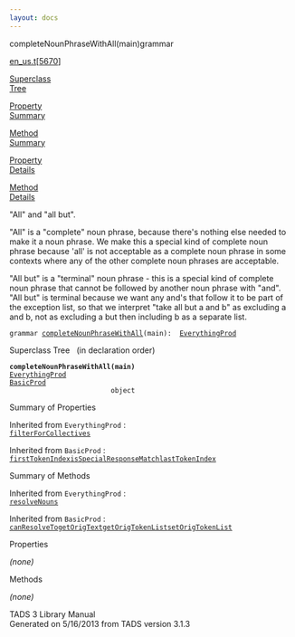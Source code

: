 ```yaml
---
layout: docs
---
```

<span class="title">completeNounPhraseWithAll(main)</span><span class="type">grammar</span>

[en_us.t](../file/en_us.t.html)\[[5670](../source/en_us.t.html#5670)\]

[Superclass  
Tree](#_SuperClassTree_)

[Property  
Summary](#_PropSummary_)

[Method  
Summary](#_MethodSummary_)

[Property  
Details](#_Properties_)

[Method  
Details](#_Methods_)

<div class="fdesc">

"All" and "all but".

"All" is a "complete" noun phrase, because there's nothing else needed
to make it a noun phrase. We make this a special kind of complete noun
phrase because 'all' is not acceptable as a complete noun phrase in some
contexts where any of the other complete noun phrases are acceptable.

"All but" is a "terminal" noun phrase - this is a special kind of
complete noun phrase that cannot be followed by another noun phrase with
"and". "All but" is terminal because we want any and's that follow it to
be part of the exception list, so that we interpret "take all but a and
b" as excluding a and b, not as excluding a but then including b as a
separate list.

`grammar `<span class="gramalt">[`completeNounPhraseWithAll`](../object/completeNounPhraseWithAll.html)`(main)`</span>` :   `[`EverythingProd`](../object/EverythingProd.html)

</div>

<span id="_SuperClassTree_"></span>

<div class="mjhd">

<span class="hdln">Superclass Tree</span>   (in declaration order)

</div>

**`completeNounPhraseWithAll(main)`**  
[`EverythingProd`](../object/EverythingProd.html)  
[`BasicProd`](../object/BasicProd.html)  
`                         object`  
<span id="_PropSummary_"></span>

<div class="mjhd">

<span class="hdln">Summary of Properties</span>  

</div>



Inherited from `EverythingProd` :  
[`filterForCollectives`](../object/EverythingProd.html#filterForCollectives)

Inherited from `BasicProd` :  
[`firstTokenIndex`](../object/BasicProd.html#firstTokenIndex)[`isSpecialResponseMatch`](../object/BasicProd.html#isSpecialResponseMatch)[`lastTokenIndex`](../object/BasicProd.html#lastTokenIndex)

<span id="_MethodSummary_"></span>

<div class="mjhd">

<span class="hdln">Summary of Methods</span>  

</div>



Inherited from `EverythingProd` :  
[`resolveNouns`](../object/EverythingProd.html#resolveNouns)

Inherited from `BasicProd` :  
[`canResolveTo`](../object/BasicProd.html#canResolveTo)[`getOrigText`](../object/BasicProd.html#getOrigText)[`getOrigTokenList`](../object/BasicProd.html#getOrigTokenList)[`setOrigTokenList`](../object/BasicProd.html#setOrigTokenList)

<span id="_Properties_"></span>

<div class="mjhd">

<span class="hdln">Properties</span>  

</div>

*(none)* <span id="_Methods_"></span>

<div class="mjhd">

<span class="hdln">Methods</span>  

</div>

*(none)*

<div class="ftr">

TADS 3 Library Manual  
Generated on 5/16/2013 from TADS version 3.1.3

</div>

